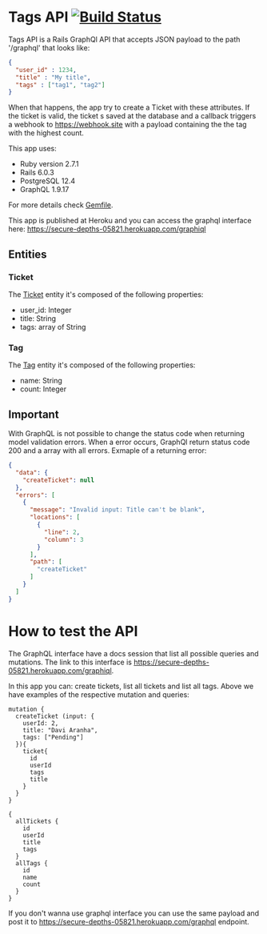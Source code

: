 # Tags API [![Build Status](https://travis-ci.com/aranhaqg/tags-api.svg?branch=master)](https://travis-ci.com/aranhaqg/tags-api)

Tags API is a Rails GraphQl API that accepts JSON payload to the path '/graphql' that looks like:

```json
{
  "user_id" : 1234,
  "title" : "My title",
  "tags" : ["tag1", "tag2"]
}
```
When that happens, the app try to create a Ticket with these attributes. 
If the ticket is valid, the ticket s saved at the database and a callback triggers a webhook to https://webhook.site with a payload containing the the tag with the highest count. 

This app uses:

* Ruby version 2.7.1
* Rails 6.0.3
* PostgreSQL 12.4
* GraphQL 1.9.17

For more details check [Gemfile](Gemfile).

This app is published at Heroku and you can access the graphql interface here: https://secure-depths-05821.herokuapp.com/graphiql

## Entities
### Ticket

The [Ticket](/app/models/ticket.rb) entity it's composed of the following properties:

* user_id: Integer
* title: String
* tags: array of String

### Tag 
The [Tag](/app/models/tag.rb) entity it's composed of the following properties:

* name: String
* count: Integer

## Important
With GraphQL is not possible to change the status code when returning model validation errors. When a error occurs, GraphQl return status code 200 and a array with all errors. Exmaple of a returning error:

```json
{
  "data": {
    "createTicket": null
  },
  "errors": [
    {
      "message": "Invalid input: Title can't be blank",
      "locations": [
        {
          "line": 2,
          "column": 3
        }
      ],
      "path": [
        "createTicket"
      ]
    }
  ]
}
```
# How to test the API
The GraphQL interface have a docs session that list all possible queries and mutations. The link to this interface is https://secure-depths-05821.herokuapp.com/graphiql.

In this app you can: create tickets, list all tickets and list all tags.
Above we have examples of the respective mutation and queries:

```
mutation {
  createTicket (input: {
    userId: 2, 
    title: "Davi Aranha",
    tags: ["Pending"]
  }){
    ticket{
      id
      userId
      tags
      title
    }
  }
}

{
  allTickets {
    id
    userId
    title
    tags
  }
  allTags {
    id
    name
    count
  } 
}

```

If you don't wanna use graphql interface you can use the same payload and post it to https://secure-depths-05821.herokuapp.com/graphql endpoint.
